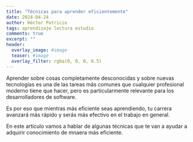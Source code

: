 ```yaml
---
title: "Técnicas para aprender eficientemente"
date: 2024-04-24
author: Héctor Patricio
tags: aprendizaje lectura estudio
comments: true
excerpt: ""
header:
  overlay_image: #image
  teaser: #image
  overlay_filter: rgba(0, 0, 0, 0.5)
---
```


Aprender sobre cosas completamente desconocidas y sobre nuevas tecnologías es
una de las tareas más comunes que cualquier profesional moderno tiene que
hacer, pero es particularmente relevante para los desarrolladores de software.

Es por eso que mientras más eficiente seas aprendiendo, tu carrera avanzará más
rápido y serás más efectivo en el trabajo en general.

En este artículo vamos a hablar de algunas técnicas que te van a ayudar a adquirir
conocimiento de mnaera más eficiente.

